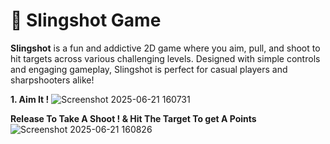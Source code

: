 # 🎯 Slingshot Game

**Slingshot** is a fun and addictive 2D game where you aim, pull, and shoot to hit targets across various challenging levels. Designed with simple controls and engaging gameplay, Slingshot is perfect for casual players and sharpshooters alike!

**1. Aim It !**
![Screenshot 2025-06-21 160731](https://github.com/user-attachments/assets/5397a370-b8b4-4cd5-b082-7d0f6293ebdd)


**Release To Take A Shoot ! & Hit The Target To get A Points**
![Screenshot 2025-06-21 160826](https://github.com/user-attachments/assets/527b2226-51f8-4278-b4cf-c93074b43033)
